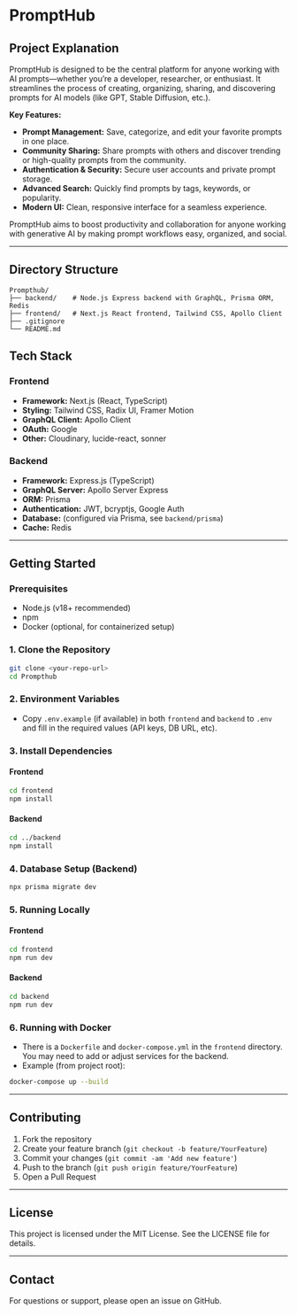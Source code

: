 # PromptHub

## Project Explanation
PromptHub is designed to be the central platform for anyone working with AI prompts—whether you’re a developer, researcher, or enthusiast. It streamlines the process of creating, organizing, sharing, and discovering prompts for AI models (like GPT, Stable Diffusion, etc.).

**Key Features:**
- **Prompt Management:** Save, categorize, and edit your favorite prompts in one place.
- **Community Sharing:** Share prompts with others and discover trending or high-quality prompts from the community.
- **Authentication & Security:** Secure user accounts and private prompt storage.
- **Advanced Search:** Quickly find prompts by tags, keywords, or popularity.
- **Modern UI:** Clean, responsive interface for a seamless experience.

PromptHub aims to boost productivity and collaboration for anyone working with generative AI by making prompt workflows easy, organized, and social.

---

## Directory Structure

```
Prompthub/
├── backend/    # Node.js Express backend with GraphQL, Prisma ORM, Redis
├── frontend/   # Next.js React frontend, Tailwind CSS, Apollo Client
├── .gitignore
└── README.md
```

## Tech Stack

### Frontend
- **Framework:** Next.js (React, TypeScript)
- **Styling:** Tailwind CSS, Radix UI, Framer Motion
- **GraphQL Client:** Apollo Client
- **OAuth:** Google
- **Other:** Cloudinary, lucide-react, sonner

### Backend
- **Framework:** Express.js (TypeScript)
- **GraphQL Server:** Apollo Server Express
- **ORM:** Prisma
- **Authentication:** JWT, bcryptjs, Google Auth
- **Database:** (configured via Prisma, see `backend/prisma`)
- **Cache:** Redis

---

## Getting Started

### Prerequisites
- Node.js (v18+ recommended)
- npm
- Docker (optional, for containerized setup)

### 1. Clone the Repository
```bash
git clone <your-repo-url>
cd Prompthub
```

### 2. Environment Variables
- Copy `.env.example` (if available) in both `frontend` and `backend` to `.env` and fill in the required values (API keys, DB URL, etc).

### 3. Install Dependencies
#### Frontend
```bash
cd frontend
npm install
```
#### Backend
```bash
cd ../backend
npm install
```

### 4. Database Setup (Backend)
```bash
npx prisma migrate dev
```

### 5. Running Locally
#### Frontend
```bash
cd frontend
npm run dev
```
#### Backend
```bash
cd backend
npm run dev
```

### 6. Running with Docker
- There is a `Dockerfile` and `docker-compose.yml` in the `frontend` directory. You may need to add or adjust services for the backend.
- Example (from project root):
```bash
docker-compose up --build
```

---

## Contributing
1. Fork the repository
2. Create your feature branch (`git checkout -b feature/YourFeature`)
3. Commit your changes (`git commit -am 'Add new feature'`)
4. Push to the branch (`git push origin feature/YourFeature`)
5. Open a Pull Request

---

## License
This project is licensed under the MIT License. See the LICENSE file for details.

---

## Contact
For questions or support, please open an issue on GitHub.
